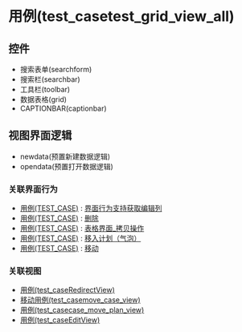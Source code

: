 # 用例(test_casetest_grid_view_all)  <!-- {docsify-ignore-all} -->




<el-skeleton style="width:60%">
	<template #template>
		<div style="padding-bottom: 5px;">
			<div style="height:40px;display: flex;align-items: center;justify-content: space-between;">
				<el-tooltip content="页面标题">
					<el-skeleton-item variant="text" style="height:40px;"></el-skeleton-item>
				</el-tooltip>
				<el-tooltip content="搜索栏">
				    <el-skeleton-item variant="text" style="margin-left: 10px;height:40px;width:300px;"></el-skeleton-item>
				</el-tooltip>
				<el-skeleton style="width:250px;">
					<template #template>
						<el-tooltip content="工具栏">
							<div style="display: flex;align-items: center;justify-content:end">
								<el-skeleton-item variant="text" style="margin-left: 10px;height:40px;width:80px"></el-skeleton-item>
								<el-skeleton-item variant="text" style="margin-left: 10px;height:40px;width:80px"></el-skeleton-item>
								<el-skeleton-item variant="text" style="margin-left: 10px;height:40px;width:80px"></el-skeleton-item>
							</div>
						</el-tooltip>
					</template>
				</el-skeleton>
			</div>
		</div>
		<el-tooltip content="数据表格">
			<el-skeleton-item variant="p" style="height:300px"></el-skeleton-item>
		</el-tooltip>
	</template>
</el-skeleton>


## 控件
  * 搜索表单(searchform)
  * 搜索栏(searchbar)
  * 工具栏(toolbar)
  * 数据表格(grid)
  * CAPTIONBAR(captionbar)

## 视图界面逻辑
  * newdata(预置新建数据逻辑)
  * opendata(预置打开数据逻辑)


### 关联界面行为
  * [用例(TEST_CASE)](module/TestMgmt/Test_case) : [界面行为支持获取编辑列](module/TestMgmt/Test_case#界面行为)
  * [用例(TEST_CASE)](module/TestMgmt/Test_case) : [删除](module/TestMgmt/Test_case#界面行为)
  * [用例(TEST_CASE)](module/TestMgmt/Test_case) : [表格界面_拷贝操作](module/TestMgmt/Test_case#界面行为)
  * [用例(TEST_CASE)](module/TestMgmt/Test_case) : [移入计划（气泡）](module/TestMgmt/Test_case#界面行为)
  * [用例(TEST_CASE)](module/TestMgmt/Test_case) : [移动](module/TestMgmt/Test_case#界面行为)

### 关联视图
  * [用例(test_caseRedirectView)](app/view/test_caseRedirectView)
  * [移动用例(test_casemove_case_view)](app/view/test_casemove_case_view)
  * [用例(test_casecase_move_plan_view)](app/view/test_casecase_move_plan_view)
  * [用例(test_caseEditView)](app/view/test_caseEditView)

<script>
 const { createApp } = Vue
  createApp({
    data() {
      return {
        message: '!'
      }
    }
  }).use(ElementPlus).mount('#app')
</script>